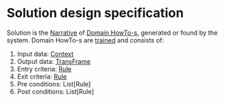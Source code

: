# Solution design specification

Solution is the [Narrative](knowledge.md#Narrative) of [Domain HowTo-s](how-to-specification.md), generated or found by the system.
Domain HowTo-s are [trained](training.md) and consists of:

 1. Input data: [Context](knowledge.md#Context)
 1. Output data: [TransFrame](knowledge.md#TransFrame)
 1. Entry criteria: [Rule](knowledge.md#Rule)
 1. Exit criteria: [Rule](knowledge.md#Rule)
 1. Pre conditions: List[Rule]
 1. Post conditions: List[Rule]